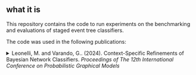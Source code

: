 ## what it is

This repository contains the code to run experiments on the benchmarking and evaluations 
of staged event tree classifiers. 

The code was used in the following publications:

<details> 

<summary> 
Leonelli, M. and  Varando, G.. (2024). 
Context-Specific Refinements of Bayesian Network Classifiers.
<i>Proceedings of The 12th International Conference on Probabilistic Graphical Models</i>
</summary>
  ```
  
@InProceedings{leonelli24context,
  title = 	 {Context-Specific Refinements of Bayesian Network Classifiers},
  author =       {Leonelli, Manuele and Varando, Gherardo},
  booktitle = 	 {Proceedings of The 12th International Conference on Probabilistic Graphical Models},
  pages = 	 {182--198},
  year = 	 {2024},
  editor = 	 {Kwisthout, Johan and Renooij, Silja},
  volume = 	 {246},
  series = 	 {Proceedings of Machine Learning Research},
  month = 	 {11--13 Sep},
  publisher =    {PMLR},
  pdf = 	 {https://raw.githubusercontent.com/mlresearch/v246/main/assets/leonelli24a/leonelli24a.pdf},
  url = 	 {https://proceedings.mlr.press/v246/leonelli24a.html}
}

  ```  
</details>

<details> 

<summary> Carli F., Leonelli M., Varando G. (2023) 
A new class of generative classifiers based on staged tree models
*Knowledge-Based Systems*
</summary>
 ```
@article{carli2023new,
title = {A new class of generative classifiers based on staged tree models},
journal = {Knowledge-Based Systems},
volume = {268},
pages = {110488},
year = {2023},
issn = {0950-7051},
doi = {https://doi.org/10.1016/j.knosys.2023.110488},
url = {https://www.sciencedirect.com/science/article/pii/S0950705123002381},
author = {Federico Carli and Manuele Leonelli and Gherardo Varando},
keywords = {Bayesian networks, Model selection, Staged trees, Statistical classification},
abstract = {Generative models for classification use the joint probability distribution of the class variable and the features to construct a decision rule. Among generative models, Bayesian networks and naive Bayes classifiers are the most commonly used and provide a clear graphical representation of the relationship among all variables. However, these have the disadvantage of highly restricting the type of relationships that could exist, by not allowing for context-specific independence. Here we introduce a new class of generative classifiers, called staged tree classifiers, which formally account for context-specific independence. They are constructed by a partitioning of the vertices of an event tree from which conditional independence can be formally read. The naive staged tree classifier is also defined, which extends the classic naive Bayes classifier whilst retaining the same complexity. An extensive simulation study shows that the classification accuracy of staged tree classifiers is competitive with that of state-of-the-art classifiers and an example showcases their use in practice.}
}
 ```
</details>


## how to 

* `Rscript run_classifiers.R` runs all the defined classifiers (in `methods.R`) over
   all datasets (by default now only on the fast binary datasets). 
   You can pass optional arguments, in that case the format is: 
   ```
   Rscript run_classifier.R DATA CLASS1 CLASS2 CLASS3 ... 
   ```
   where `DATA` can be the name of one of the datasets (e.g. `Asym`) or the 
   name of a tsv file containing a list of datasets 
   (e.g. `binary_fast_datasets_names.tsv`). The arguments `CLASS1 CLASS2 ... `  
   are identifiers of classifiers: the name of a method (e.g. `bnc_nb` for the 
   naive bayes implemented in bnclassify) or the name of a family of methods such as
   `bnc_` in that case all classifiers in the `bnc_` family will be executed (the 
    final `_` is important!)   

    examples : 

    * run all methods in the `st_` family 
    (stagedtrees) and the `simple` classifier over the `Titanic` dataset: 

    ```
    Rscript run_classifiers.R Titanic st_ simple 
    ```

    * run the `simple` classifier over all the datasets:
    ```
    Rscript run_classifiers.R datasets_names.tsv simple 
    ``` 
     

*  Running `aggregate.R` the available results will be evaluated according
to the measures defined in `statistics.R` and saved in a multidimensional array 
`TABLE.rds`. Values for plotting roc curves are saved into the 
multidimensional array `ROC_CURVES.rds`.

* The script `plot.R` takes the aggregated tables `TABLE.rds` and `ROC_CURVES.rds` and produces plots. 

See the [available methods in METHODS.md](METHODS.md) and the available datasets in 
[datasets_names.tsv](datasets_names.tsv).  


### order experiments

* `Rscript run_order.R DATA st_naive_order st_fbhc_order` 

* `Rscript aggregate_order.R DATA` 

* `Rscript plot_order.R DATA` 

where `DATA` is the name of one of the datasets.
